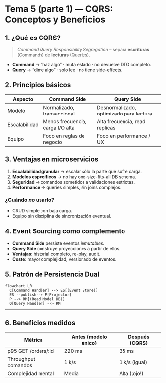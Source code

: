 # Tema 5 (parte 1) — CQRS: Conceptos y Beneficios

## 1. ¿Qué es CQRS?

> *Command Query Responsibility Segregation* – separa **escrituras** (Commands) de **lecturas** (Queries).

- **Command** → “haz algo” · muta estado · no devuelve DTO completo.  
- **Query** → “dime algo” · solo lee · no tiene side-effects.

## 2. Principios básicos

| Aspecto | Command Side | Query Side |
|---------|--------------|------------|
| Modelo | Normalizado, transaccional | Desnormalizado, optimizado para lectura |
| Escalabilidad | Menos frecuencia, carga I/O alta | Alta frecuencia, read replicas |
| Equipo | Foco en reglas de negocio | Foco en performance / UX |

## 3. Ventajas en microservicios

1. **Escalabilidad granular** → escalar sólo la parte que sufre carga.  
2. **Modelos específicos** → no hay one-size-fits-all DB schema.  
3. **Seguridad** → comandos sometidos a validaciones estrictas.  
4. **Performance** → queries simples, sin joins complejos.

### ¿Cuándo *no* usarlo?

- CRUD simple con baja carga.  
- Equipo sin disciplina de sincronización eventual.

## 4. Event Sourcing como complemento

- **Command Side** persiste eventos *inmutables*.  
- **Query Side** construye proyecciones a partir de ellos.  
- **Ventajas**: historial completo, re-play, audit.  
- **Coste**: mayor complejidad, versionado de eventos.

## 5. Patrón de Persistencia Dual

```mermaid
flowchart LR
  C[Command Handler] --> ES[(Event Store)]
  ES --publish--> P[Projector]
  P --> RM[(Read Model DB)]
  Q[Query Handler] --> RM
```

---

## 6. Beneficios medidos

| Métrica | Antes (modelo único) | Después (CQRS) |
|---------|----------------------|----------------|
| p95 GET /orders/:id | 220 ms | 35 ms |
| Throughput comandos | 1 k/s | 1 k/s (igual) |
| Complejidad mental | Media | Alta (¡ojo!) |